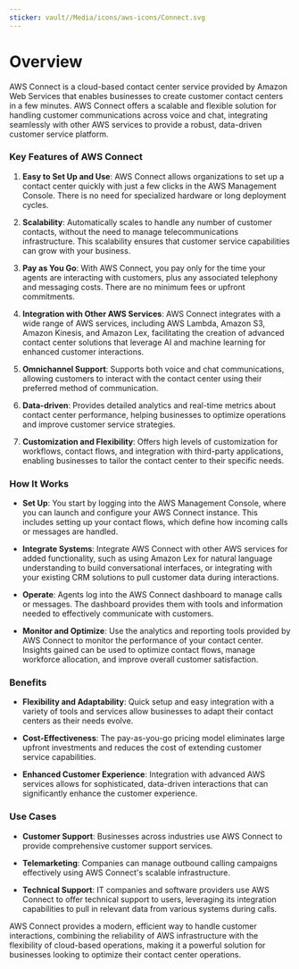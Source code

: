 ```yaml
---
sticker: vault//Media/icons/aws-icons/Connect.svg
---
```

# Overview

AWS Connect is a cloud-based contact center service provided by Amazon Web Services that enables businesses to create customer contact centers in a few minutes. AWS Connect offers a scalable and flexible solution for handling customer communications across voice and chat, integrating seamlessly with other AWS services to provide a robust, data-driven customer service platform.

### Key Features of AWS Connect

1. **Easy to Set Up and Use**: AWS Connect allows organizations to set up a contact center quickly with just a few clicks in the AWS Management Console. There is no need for specialized hardware or long deployment cycles.
    
2. **Scalability**: Automatically scales to handle any number of customer contacts, without the need to manage telecommunications infrastructure. This scalability ensures that customer service capabilities can grow with your business.
    
3. **Pay as You Go**: With AWS Connect, you pay only for the time your agents are interacting with customers, plus any associated telephony and messaging costs. There are no minimum fees or upfront commitments.
    
4. **Integration with Other AWS Services**: AWS Connect integrates with a wide range of AWS services, including AWS Lambda, Amazon S3, Amazon Kinesis, and Amazon Lex, facilitating the creation of advanced contact center solutions that leverage AI and machine learning for enhanced customer interactions.
    
5. **Omnichannel Support**: Supports both voice and chat communications, allowing customers to interact with the contact center using their preferred method of communication.
    
6. **Data-driven**: Provides detailed analytics and real-time metrics about contact center performance, helping businesses to optimize operations and improve customer service strategies.
    
7. **Customization and Flexibility**: Offers high levels of customization for workflows, contact flows, and integration with third-party applications, enabling businesses to tailor the contact center to their specific needs.
    

### How It Works

- **Set Up**: You start by logging into the AWS Management Console, where you can launch and configure your AWS Connect instance. This includes setting up your contact flows, which define how incoming calls or messages are handled.
    
- **Integrate Systems**: Integrate AWS Connect with other AWS services for added functionality, such as using Amazon Lex for natural language understanding to build conversational interfaces, or integrating with your existing CRM solutions to pull customer data during interactions.
    
- **Operate**: Agents log into the AWS Connect dashboard to manage calls or messages. The dashboard provides them with tools and information needed to effectively communicate with customers.
    
- **Monitor and Optimize**: Use the analytics and reporting tools provided by AWS Connect to monitor the performance of your contact center. Insights gained can be used to optimize contact flows, manage workforce allocation, and improve overall customer satisfaction.
    

### Benefits

- **Flexibility and Adaptability**: Quick setup and easy integration with a variety of tools and services allow businesses to adapt their contact centers as their needs evolve.
    
- **Cost-Effectiveness**: The pay-as-you-go pricing model eliminates large upfront investments and reduces the cost of extending customer service capabilities.
    
- **Enhanced Customer Experience**: Integration with advanced AWS services allows for sophisticated, data-driven interactions that can significantly enhance the customer experience.
    

### Use Cases

- **Customer Support**: Businesses across industries use AWS Connect to provide comprehensive customer support services.
    
- **Telemarketing**: Companies can manage outbound calling campaigns effectively using AWS Connect's scalable infrastructure.
    
- **Technical Support**: IT companies and software providers use AWS Connect to offer technical support to users, leveraging its integration capabilities to pull in relevant data from various systems during calls.
    

AWS Connect provides a modern, efficient way to handle customer interactions, combining the reliability of AWS infrastructure with the flexibility of cloud-based operations, making it a powerful solution for businesses looking to optimize their contact center operations.